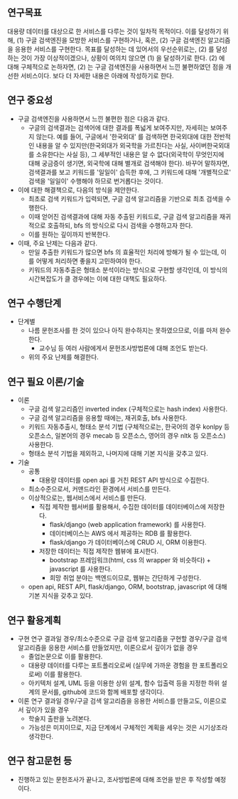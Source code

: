연구목표
------
대용량 데이터를 대상으로 한 서비스를 다루는 것이 일차적 목적이다. 이를 달성하기 위해, (1) 구글 검색엔진을 모방한 서비스를 구현하거나, 혹은, (2) 구글 검색엔진 알고리즘을 응용한 서비스를 구현한다. 목표를 달성하는 데 있어서의 우선순위로는, (2) 를 달성하는 것이 가장 이상적이겠으나, 상황이 여의치 않으면 (1) 을 달성하기로 한다. (2) 에 대해 구체적으로 논하자면, (2) 는 구글 검색엔진을 사용하면서 느낀 불편하였던 점을 개선한 서비스이다. 보다 더 자세한 내용은 아래에 작성하기로 한다.


연구 중요성
---------
* 구글 검색엔진을 사용하면서 느낀 불편한 점은 다음과 같다.
  * 구글의 검색결과는 검색어에 대한 결과를 폭넓게 보여주지만, 자세히는 보여주지 않는다. 예를 들어, 구글에서 '한국외대' 를 검색하면 한국외대에 대한 전반적인 내용을 알 수 있지만(한국외대가 외국학을 가르친다는 사실, 사이버한국외대를 소유한다는 사실 등), 그 세부적인 내용은 알 수 없다(외국학이 무엇인지에 대해 궁금증이 생기면, 외국학에 대해 별개로 검색해야 한다). 바꾸어 말하자면, 검색결과를 보고 키워드를 '일일이' 습득한 후에, 그 키워드에 대해 '개별적으로' 검색을 '일일이' 수행해야 하므로 번거롭다는 것이다. 
* 이에 대한 해결책으로, 다음의 방식을 제안한다. 
  * 최초로 검색 키워드가 입력되면, 구글 검색 알고리즘을 기반으로 최초 검색을 수행한다. 
  * 이때 얻어진 검색결과에 대해 자동 추출된 키워드로, 구글 검색 알고리즘을 재귀적으로 호출하되, bfs 의 방식으로 다시 검색을 수행하고자 한다. 
  * 이를 원하는 깊이까지 반복한다.
* 이때, 주요 난제는 다음과 같다. 
  * 만일 추출한 키워드가 많으면 bfs 의 효율적인 처리에 방해가 될 수 있는데, 이를 어떻게 처리하면 좋을지 고민하여야 한다. 
  * 키워드의 자동추출은 형태소 분석이라는 방식으로 구현할 생각인데, 이 방식의 시간복잡도가 클 경우에는 이에 대한 대책도 필요하다.


연구 수행단계
----------
* 단계별
  * 나름 문헌조사를 한 것이 있으나 아직 완수하지는 못하였으므로, 이를 마저 완수한다.
    * 교수님 등 여러 사람에게서 문헌조사방법론에 대해 조언도 받는다.
  * 위의 주요 난제를 해결한다.


연구 필요 이론/기술
---------------
* 이론
  * 구글 검색 알고리즘인 inverted index (구체적으로는 hash index) 사용한다.
  * 구글 검색 알고리즘을 응용할 때에는, 재귀호출, bfs 사용한다.
  * 키워드 자동추출시, 형태소 분석 기법 (구체적으로는, 한국어의 경우 konlpy 등 오픈소스, 일본어의 경우 mecab 등 오픈소스, 영어의 경우 nltk 등 오픈소스) 사용한다.
  * 형태소 분석 기법을 제외하고, 나머지에 대해 기본 지식을 갖추고 있다.
* 기술
  * 공통
    * 대용량 데이터를 open api 를 거친 REST API 방식으로 수집한다.
  * 최소수준으로서, 커맨드라인 환경에서 서비스를 만든다.
  * 이상적으로는, 웹서비스에서 서비스를 만든다.
    * 직접 제작한 웹서버를 활용해서, 수집한 데이터를 데이터베이스에 저장한다.
      * flask/django (web application framework) 를 사용한다.
      * 데이터베이스는 AWS 에서 제공하는 RDB 를 활용한다.
      * flask/django 가 데이터베이스에 CRUD 시, ORM 이용한다.
    * 저장한 데이터는 직접 제작한 웹뷰에 표시한다.
      * bootstrap 프레임워크(html, css 의 wrapper 와 비슷하다) + javascript 를 사용한다. 
      * 희망 취업 분야는 백엔드이므로, 웹뷰는 간단하게 구성한다.
  * open api, REST API, flask/django, ORM, bootstrap, javascript 에 대해 기본 지식을 갖추고 있다.
   


연구 활용계획
----------
* 구현 연구 결과일 경우/최소수준으로 구글 검색 알고리즘을 구현할 경우/구글 검색 알고리즘을 응용한 서비스를 만들었지만, 이론으로서 깊이가 없을 경우
  * 졸업논문으로 이를 활용한다.
  * 대용량 데이터를 다루는 포트폴리오로써 (실무에 가까운 경험을 한 포트폴리오로써) 이를 활용한다.
  * 아키텍처 설계, UML 등을 이용한 상위 설계, 함수 입출력 등을 지정한 하위 설계의 문서를, github에 코드와 함께 배포할 생각이다.
* 이론 연구 결과일 경우/구글 검색 알고리즘을 응용한 서비스를 만들고도, 이론으로서 깊이가 있을 경우
  * 학술지 출판을 노려본다.
  * 가능성은 미지이므로, 지금 단계에서 구체적인 계획을 세우는 것은 시기상조라 생각한다.


연구 참고문헌 등
------------
* 진행하고 있는 문헌조사가 끝나고, 조사방법론에 대해 조언을 받은 후 작성할 예정이다.
